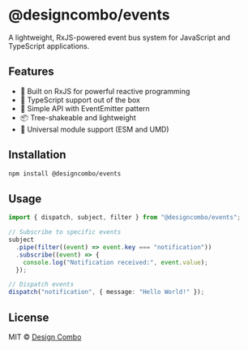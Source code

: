 # @designcombo/events

A lightweight, RxJS-powered event bus system for JavaScript and TypeScript applications.

## Features

- 🚀 Built on RxJS for powerful reactive programming
- 💪 TypeScript support out of the box
- 🎯 Simple API with EventEmitter pattern
- 📦 Tree-shakeable and lightweight
- 🔄 Universal module support (ESM and UMD)

## Installation

```bash
npm install @designcombo/events

```

## Usage

```ts
import { dispatch, subject, filter } from "@designcombo/events";

// Subscribe to specific events
subject
  .pipe(filter((event) => event.key === "notification"))
  .subscribe((event) => {
    console.log("Notification received:", event.value);
  });

// Dispatch events
dispatch("notification", { message: "Hello World!" });
```

## License

MIT © [Design Combo](https://github.com/designcombo)
